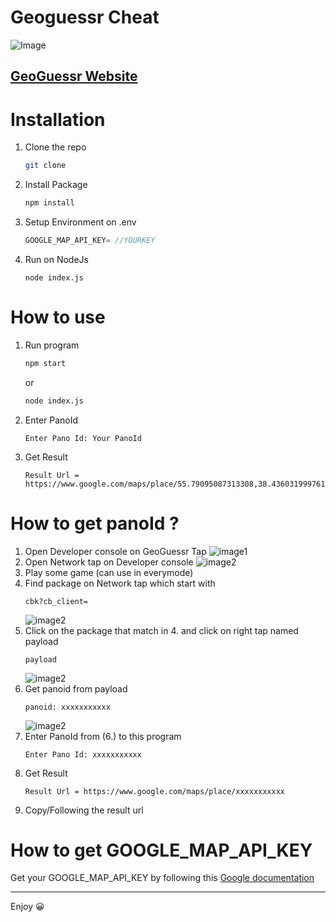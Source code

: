 # Geoguessr Cheat

![Image](https://www.geoguessr.com/_next/static/images/logo-dd3c3286e6d14f72653800dbdf5340a0.svg)

## [GeoGuessr Website](https://www.geoguessr.com)

# Installation

1. Clone the repo
    ```sh
    git clone 
    ```
2. Install Package
    ```sh
    npm install
    ```
4. Setup Environment on .env
     ```js
    GOOGLE_MAP_API_KEY= //YOURKEY
   ```
5. Run on NodeJs
    ```
    node index.js
    ```
# How to use

1. Run program
    ```sh
    npm start
    ```
    or
    ```sh
    node index.js
    ```
2. Enter PanoId
    ```
    Enter Pano Id: Your PanoId
    ```
3. Get Result
    ```
    Result Url = https://www.google.com/maps/place/55.79095087313308,38.43603199976145
    ```

# How to get panoId ?

1. Open Developer console on GeoGuessr Tap
    ![image1](https://github.com/siraom15/Geoguessr-Cheat/blob/main/images/1.png?raw=true)
2. Open Network tap on Developer console
    ![image2](https://github.com/siraom15/Geoguessr-Cheat/blob/main/images/2.png?raw=true)
3. Play some game (can use in everymode)
4. Find package on Network tap which start with
    ```
    cbk?cb_client=
    ```
    ![image2](https://github.com/siraom15/Geoguessr-Cheat/blob/main/images/3.png?raw=true)
5. Click on the package that match in 4. and click on right tap named payload
    ```
    payload
    ```
    ![image2](https://github.com/siraom15/Geoguessr-Cheat/blob/main/images/4.png?raw=true)
6. Get panoid from payload
    ```
    panoid: xxxxxxxxxxx
    ```
    ![image2](https://github.com/siraom15/Geoguessr-Cheat/blob/main/images/4.png?raw=true)
7. Enter PanoId from (6.) to this program
    ```
    Enter Pano Id: xxxxxxxxxxx
    ```
8. Get Result
    ```
    Result Url = https://www.google.com/maps/place/xxxxxxxxxxx
    ```
9. Copy/Following the result url
# How to get GOOGLE_MAP_API_KEY

Get your GOOGLE_MAP_API_KEY by following this [Google documentation](https://developers.google.com/maps/documentation/javascript/get-api-key)

---
Enjoy 😀